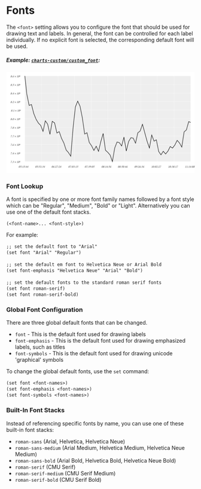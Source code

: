 Fonts
=====

The `<font>` setting allows you to configure the font that should be used for
drawing text and labels. In general, the font can be controlled for each label
individually. If no explicit font is selected, the corresponding default font
will be used.

##### Example: [`charts-custom/custom_font`](/examples/charts-custom/custom_font):
[![custom_font.svg](/examples/charts-custom/custom_font.svg)](/examples/charts-custom/custom_font)

### Font Lookup

A font is specified by one or more font family names followed by a font style
which can be "Regular", "Medium", "Bold" or "Light". Alternatively you can use
one of the default font stacks.

    (<font-name>... <font-style>)

For example:

    ;; set the default font to "Arial"
    (set font "Arial" "Regular")

    ;; set the default em font to Helvetica Neue or Arial Bold
    (set font-emphasis "Helvetica Neue" "Arial" "Bold")

    ;; set the default fonts to the standard roman serif fonts
    (set font roman-serif)
    (set font roman-serif-bold)


### Global Font Configuration

There are three global default fonts that can be changed.

  - `font` - This is the default font used for drawing labels
  - `font-emphasis` - This is the default font used for drawing emphasized labels, such as titles
  - `font-symbols` - This is the default font used for drawing unicode 'graphical' symbols

To change the global default fonts, use the `set` command:

    (set font <font-names>)
    (set font-emphasis <font-names>)
    (set font-symbols <font-names>)


### Built-In Font Stacks

Instead of referencing specific fonts by name, you can use one of these built-in
font stacks:

  - `roman-sans` (Arial, Helvetica, Helvetica Neue)
  - `roman-sans-medium` (Arial Medium, Helvetica Medium, Helvetica Neue Medium)
  - `roman-sans-bold` (Arial Bold, Helvetica Bold, Helvetica Neue Bold)
  - `roman-serif` (CMU Serif)
  - `roman-serif-medium` (CMU Serif Medium)
  - `roman-serif-bold` (CMU Serif Bold)
